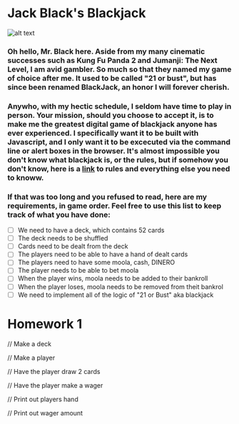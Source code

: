 # Jack Black's Blackjack

![alt text](https://i.imgur.com/pY8m6GH.jpg "Jack Black playing Blackjack")

### Oh hello, Mr. Black here. Aside from my many cinematic successes such as Kung Fu Panda 2 and Jumanji: The Next Level, I am avid gambler. So much so that they named my game of choice after me. It used to be called "21 or bust", but has since been renamed **BlackJack**, an honor I will forever cherish. 

### Anywho, with my hectic schedule, I seldom have time to play in person. Your mission, should you choose to accept it, is to make me the greatest digital game of blackjack anyone has ever experienced. I specifically want it to be built with Javascript, and I only want it to be excecuted via the command line or alert boxes in the browser. It's almost impossible you don't know what blackjack is, or the rules, but if somehow you don't know, here is a [link](https://www.888casino.com/blog/blackjack-strategy-guide/how-to-play-blackjack) to rules and everything else you need to knoww.

### If that was too long and you refused to read, here are my requirements, in game order. Feel free to use this list to keep track of what you have done:

- [ ] We need to have a deck, which contains 52 cards
- [ ] The deck needs to be shuffled 
- [ ] Cards need to be dealt from the deck
- [ ] The players need to be able to have a hand of dealt cards
- [ ] The players need to have some moola, cash, DINERO
- [ ] The player needs to be able to bet moola 
- [ ] When the player wins, moola needs to be added to their bankroll
- [ ] When the player loses, moola needs to be removed from theit bankrol
- [ ] We need to implement all of the logic of "21 or Bust" aka blackjack

# Homework 1
// Make a deck

// Make a player

// Have the player draw 2 cards

// Have the player make a wager

// Print out players hand

// Print out wager amount

